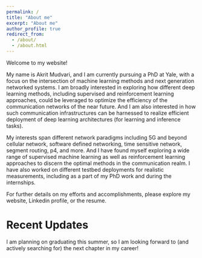 ```yaml
---
permalink: /
title: "About me"
excerpt: "About me"
author_profile: true
redirect_from: 
  - /about/
  - /about.html
---
```



Welcome to my website! 

My name is Akrit Mudvari, and I am currently pursuing a PhD at Yale, with a focus on the intersection of machine learning methods and next generation networked systems. I am broadly interested in exploring how different deep learning methods, including supervised and reinforcement learning approaches, could be leveraged to optimize the efficiency of the communication networks of the near future. And I am also interested in how such communication infrastructures can be harnessed to realize efficient deployment of deep learning architectures (for learning and inference tasks). 

My interests span different network paradigms including 5G and beyond cellular network, software defined networking, time sensitive network, segment routing, p4, and more. And I have found myself exploring a wide range of supervised machine learning as well as reinforcement learning approaches to discern the optimal methods in the communication realm. I have also worked on different testbed deployments for realistic measurements, including as a part of my PhD work and during the internships. 

For further details on my efforts and accomplishments, please explore my website, Linkedin profile, or the resume.


Recent Updates
======

I am planning on graduating this summer, so I am looking forward to (and actively searching for) the next chapter in my career! 
